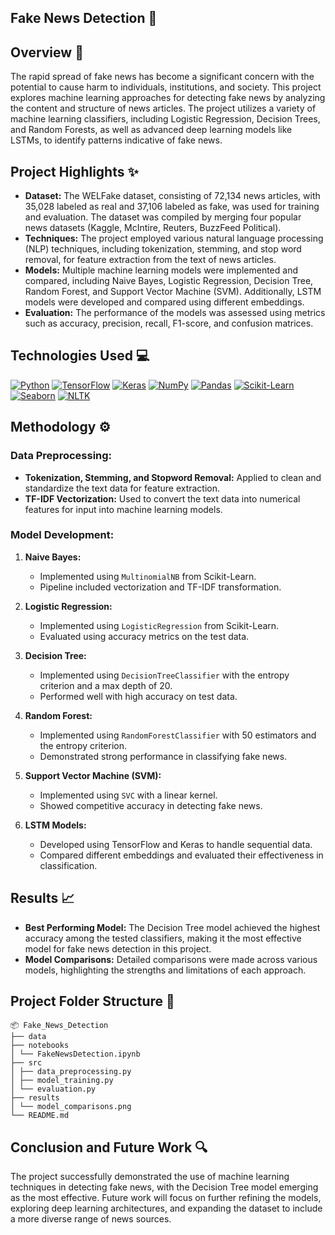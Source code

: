 ## Fake News Detection :newspaper:

## Overview :memo:

The rapid spread of fake news has become a significant concern with the potential to cause harm to individuals, institutions, and society. This project explores machine learning approaches for detecting fake news by analyzing the content and structure of news articles. The project utilizes a variety of machine learning classifiers, including Logistic Regression, Decision Trees, and Random Forests, as well as advanced deep learning models like LSTMs, to identify patterns indicative of fake news.

## Project Highlights :sparkles:

- **Dataset:** The WELFake dataset, consisting of 72,134 news articles, with 35,028 labeled as real and 37,106 labeled as fake, was used for training and evaluation. The dataset was compiled by merging four popular news datasets (Kaggle, McIntire, Reuters, BuzzFeed Political).
- **Techniques:** The project employed various natural language processing (NLP) techniques, including tokenization, stemming, and stop word removal, for feature extraction from the text of news articles.
- **Models:** Multiple machine learning models were implemented and compared, including Naive Bayes, Logistic Regression, Decision Tree, Random Forest, and Support Vector Machine (SVM). Additionally, LSTM models were developed and compared using different embeddings.
- **Evaluation:** The performance of the models was assessed using metrics such as accuracy, precision, recall, F1-score, and confusion matrices.

## Technologies Used :computer:

[![Python](https://img.shields.io/badge/Python-3776AB?style=for-the-badge&logo=python&logoColor=white)](https://www.python.org/)
[![TensorFlow](https://img.shields.io/badge/TensorFlow-FF6F00?style=for-the-badge&logo=TensorFlow&logoColor=white)](https://www.tensorflow.org/)
[![Keras](https://img.shields.io/badge/Keras-D00000?style=for-the-badge&logo=keras&logoColor=white)](https://keras.io/)
[![NumPy](https://img.shields.io/badge/Numpy-777BB4?style=for-the-badge&logo=numpy&logoColor=white)](https://numpy.org/)
[![Pandas](https://img.shields.io/badge/Pandas-150458?style=for-the-badge&logo=pandas&logoColor=white)](https://pandas.pydata.org/)
[![Scikit-Learn](https://img.shields.io/badge/Scikit--Learn-F7931E?style=for-the-badge&logo=scikit-learn&logoColor=white)](https://scikit-learn.org/)
[![Seaborn](https://img.shields.io/badge/Seaborn-3776AB?style=for-the-badge&logo=python&logoColor=white)](https://seaborn.pydata.org/)
[![NLTK](https://img.shields.io/badge/NLTK-2F4F4F?style=for-the-badge&logo=python&logoColor=white)](https://www.nltk.org/)

## Methodology :gear:

### Data Preprocessing:
- **Tokenization, Stemming, and Stopword Removal:** Applied to clean and standardize the text data for feature extraction.
- **TF-IDF Vectorization:** Used to convert the text data into numerical features for input into machine learning models.

### Model Development:
1. **Naive Bayes:**
   - Implemented using `MultinomialNB` from Scikit-Learn.
   - Pipeline included vectorization and TF-IDF transformation.
   
2. **Logistic Regression:**
   - Implemented using `LogisticRegression` from Scikit-Learn.
   - Evaluated using accuracy metrics on the test data.

3. **Decision Tree:**
   - Implemented using `DecisionTreeClassifier` with the entropy criterion and a max depth of 20.
   - Performed well with high accuracy on test data.

4. **Random Forest:**
   - Implemented using `RandomForestClassifier` with 50 estimators and the entropy criterion.
   - Demonstrated strong performance in classifying fake news.

5. **Support Vector Machine (SVM):**
   - Implemented using `SVC` with a linear kernel.
   - Showed competitive accuracy in detecting fake news.

6. **LSTM Models:**
   - Developed using TensorFlow and Keras to handle sequential data.
   - Compared different embeddings and evaluated their effectiveness in classification.

## Results :chart_with_upwards_trend:

- **Best Performing Model:** The Decision Tree model achieved the highest accuracy among the tested classifiers, making it the most effective model for fake news detection in this project.
- **Model Comparisons:** Detailed comparisons were made across various models, highlighting the strengths and limitations of each approach.

## Project Folder Structure :file_folder:
```
📦 Fake_News_Detection
├── data
├── notebooks
│ └── FakeNewsDetection.ipynb
├── src
│ ├── data_preprocessing.py
│ ├── model_training.py
│ └── evaluation.py
├── results
│ └── model_comparisons.png
└── README.md
```

## Conclusion and Future Work :mag:
The project successfully demonstrated the use of machine learning techniques in detecting fake news, with the Decision Tree model emerging as the most effective. Future work will focus on further refining the models, exploring deep learning architectures, and expanding the dataset to include a more diverse range of news sources.
